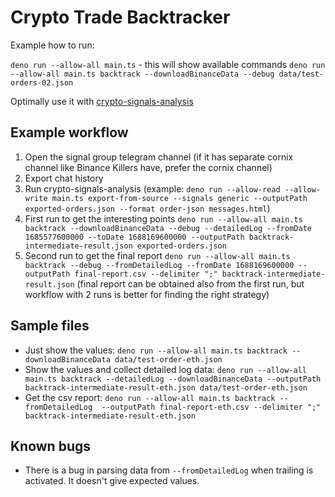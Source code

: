 # Crypto Trade Backtracker

Example how to run:

`deno run --allow-all main.ts` - this will show available commands
`deno run --allow-all main.ts backtrack --downloadBinanceData --debug data/test-orders-02.json`

Optimally use it with [crypto-signals-analysis](../crypto-signals-analysis)

## Example workflow

1. Open the signal group telegram channel (if it has separate cornix channel like Binance Killers have, prefer the cornix channel)
2. Export chat history
3. Run crypto-signals-analysis
 (example: `deno run --allow-read --allow-write main.ts export-from-source --signals generic --outputPath exported-orders.json --format order-json messages.html`)
4. First run to get the interesting points
 `deno run --allow-all main.ts backtrack --downloadBinanceData --debug --detailedLog --fromDate 1685577600000 --toDate 1688169600000 --outputPath backtrack-intermediate-result.json exported-orders.json`
5. Second run to get the final report
 `deno run --allow-all main.ts backtrack --debug --fromDetailedLog --fromDate 1688169600000 --outputPath final-report.csv --delimiter ";" backtrack-intermediate-result.json`
 (final report can be obtained also from the first run, but workflow with 2 runs is better for finding the right strategy)

## Sample files

- Just show the values: `deno run --allow-all main.ts backtrack --downloadBinanceData data/test-order-eth.json`
- Show the values and collect detailed log data: `deno run --allow-all main.ts backtrack --detailedLog --downloadBinanceData --outputPath backtrack-intermediate-result-eth.json data/test-order-eth.json`
- Get the csv report:  `deno run --allow-all main.ts backtrack --fromDetailedLog  --outputPath final-report-eth.csv --delimiter ";" backtrack-intermediate-result-eth.json`

## Known bugs

- There is a bug in parsing data from `--fromDetailedLog` when trailing is activated. It doesn't give expected values.
